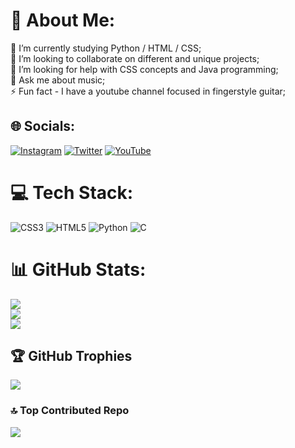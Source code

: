 # 💫 About Me:
🔭 I’m currently studying Python / HTML / CSS;<br>👯 I’m looking to collaborate on different and unique projects;<br>🤝 I’m looking for help with CSS concepts and Java programming;<br>💬 Ask me about music;<br>⚡ Fun fact - I have a youtube channel focused in fingerstyle guitar;


## 🌐 Socials:
[![Instagram](https://img.shields.io/badge/Instagram-%23E4405F.svg?logo=Instagram&logoColor=white)](https://instagram.com/gui.xag_) [![Twitter](https://img.shields.io/badge/Twitter-%231DA1F2.svg?logo=Twitter&logoColor=white)](https://twitter.com/guixenofonte_) [![YouTube](https://img.shields.io/badge/YouTube-%23FF0000.svg?logo=YouTube&logoColor=white)](https://youtube.com/@UCYstE84wUVahEkf7DunC0kg) 

# 💻 Tech Stack:
![CSS3](https://img.shields.io/badge/css3-%231572B6.svg?style=for-the-badge&logo=css3&logoColor=white) ![HTML5](https://img.shields.io/badge/html5-%23E34F26.svg?style=for-the-badge&logo=html5&logoColor=white) ![Python](https://img.shields.io/badge/python-3670A0?style=for-the-badge&logo=python&logoColor=ffdd54) ![C](https://img.shields.io/badge/C-00599C?style=for-the-badge&logo=c&logoColor=white)
# 📊 GitHub Stats:
![](https://github-readme-stats.vercel.app/api?username=guidoxenofonte2005&theme=dark&hide_border=false&include_all_commits=true&count_private=false)<br/>
![](https://github-readme-streak-stats.herokuapp.com/?user=guidoxenofonte2005&theme=dark&hide_border=false)<br/>
![](https://github-readme-stats.vercel.app/api/top-langs/?username=guidoxenofonte2005&theme=dark&hide_border=false&include_all_commits=true&count_private=false&layout=compact)

## 🏆 GitHub Trophies
![](https://github-profile-trophy.vercel.app/?username=guidoxenofonte2005&theme=onedark&no-frame=true&no-bg=false&margin-w=4)

### 🔝 Top Contributed Repo
![](https://github-contributor-stats.vercel.app/api?username=guidoxenofonte2005&limit=5&theme=dark&combine_all_yearly_contributions=true)

<!-- Proudly created with GPRM ( https://gprm.itsvg.in ) -->
